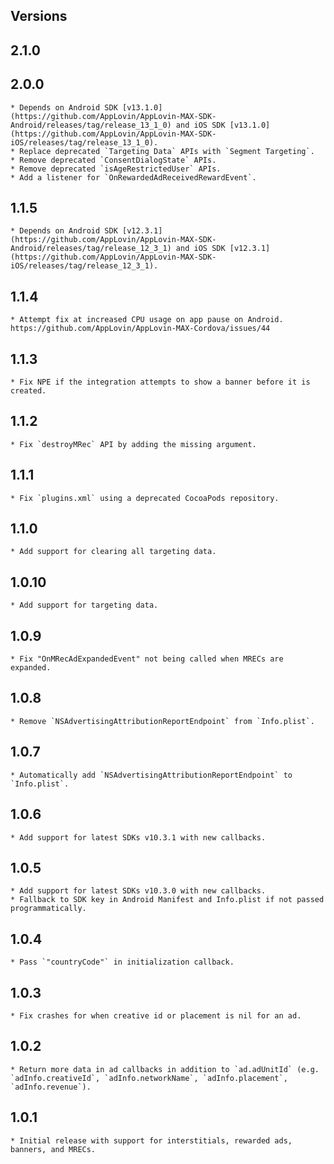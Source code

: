## Versions

## 2.1.0
## 2.0.0
    * Depends on Android SDK [v13.1.0](https://github.com/AppLovin/AppLovin-MAX-SDK-Android/releases/tag/release_13_1_0) and iOS SDK [v13.1.0](https://github.com/AppLovin/AppLovin-MAX-SDK-iOS/releases/tag/release_13_1_0).
    * Replace deprecated `Targeting Data` APIs with `Segment Targeting`.
    * Remove deprecated `ConsentDialogState` APIs.
    * Remove deprecated `isAgeRestrictedUser` APIs.
    * Add a listener for `OnRewardedAdReceivedRewardEvent`.
## 1.1.5
    * Depends on Android SDK [v12.3.1](https://github.com/AppLovin/AppLovin-MAX-SDK-Android/releases/tag/release_12_3_1) and iOS SDK [v12.3.1](https://github.com/AppLovin/AppLovin-MAX-SDK-iOS/releases/tag/release_12_3_1).
## 1.1.4
    * Attempt fix at increased CPU usage on app pause on Android. https://github.com/AppLovin/AppLovin-MAX-Cordova/issues/44
## 1.1.3
    * Fix NPE if the integration attempts to show a banner before it is created.
## 1.1.2
    * Fix `destroyMRec` API by adding the missing argument.
## 1.1.1
    * Fix `plugins.xml` using a deprecated CocoaPods repository.
## 1.1.0
    * Add support for clearing all targeting data. 
## 1.0.10
    * Add support for targeting data. 
## 1.0.9
    * Fix "OnMRecAdExpandedEvent" not being called when MRECs are expanded.
## 1.0.8
    * Remove `NSAdvertisingAttributionReportEndpoint` from `Info.plist`.
## 1.0.7
    * Automatically add `NSAdvertisingAttributionReportEndpoint` to `Info.plist`.
## 1.0.6
    * Add support for latest SDKs v10.3.1 with new callbacks.
## 1.0.5
    * Add support for latest SDKs v10.3.0 with new callbacks.
    * Fallback to SDK key in Android Manifest and Info.plist if not passed programmatically.
## 1.0.4
    * Pass `"countryCode"` in initialization callback.
## 1.0.3
    * Fix crashes for when creative id or placement is nil for an ad.
## 1.0.2
    * Return more data in ad callbacks in addition to `ad.adUnitId` (e.g. `adInfo.creativeId`, `adInfo.networkName`, `adInfo.placement`, `adInfo.revenue`).
## 1.0.1
    * Initial release with support for interstitials, rewarded ads, banners, and MRECs.
